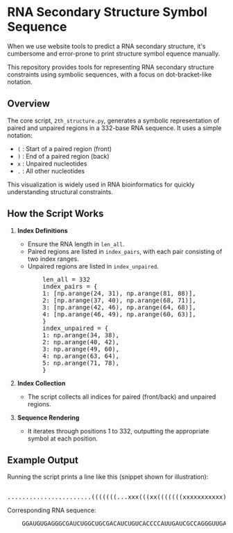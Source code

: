 # RNA Secondary Structure Symbol Sequence
When we use website tools to predict a RNA secondary structure, it's cumbersome and error-prone to print structure symbol equence manually.

This repository provides tools for representing RNA secondary structure constraints using symbolic sequences, with a focus on dot-bracket-like notation.

## Overview

The core script, `2th_structure.py`, generates a symbolic representation of paired and unpaired regions in a 332-base RNA sequence. It uses a simple notation:

- `(` : Start of a paired region (front)
- `)` : End of a paired region (back)
- `x` : Unpaired nucleotides
- `.` : All other nucleotides

This visualization is widely used in RNA bioinformatics for quickly understanding structural constraints.

## How the Script Works

1. **Index Definitions**
    - Ensure the RNA length in `len_all`.
    - Paired regions are listed in `index_pairs`, with each pair consisting of two index ranges.
    - Unpaired regions are listed in `index_unpaired`.
      <pre>
          len_all = 332
          index_pairs = {
          1: [np.arange(24, 31), np.arange(81, 88)],
          2: [np.arange(37, 40), np.arange(68, 71)],
          3: [np.arange(42, 46), np.arange(64, 68)],
          4: [np.arange(46, 49), np.arange(60, 63)],
          }
          index_unpaired = {
          1: np.arange(34, 38),
          2: np.arange(40, 42),
          3: np.arange(49, 60),
          4: np.arange(63, 64),
          5: np.arange(71, 78),
          }
      </pre>

3. **Index Collection**
    - The script collects all indices for paired (front/back) and unpaired regions.

4. **Sequence Rendering**
    - It iterates through positions 1 to 332, outputting the appropriate symbol at each position.

## Example Output

Running the script prints a line like this (snippet shown for illustration):
<pre>   
.......................(((((((...xxx(((xx(((((((xxxxxxxxxxx)))x)))))))xxxxxxx...))))))).....................................................................................................................................................................................................................................................
</pre>
Corresponding RNA sequence:
<pre>
    GGAUGUGAGGGCGAUCUGGCUGCGACAUCUGUCACCCCAUUGAUCGCCAGGGUUGAUUCGGCUGAUCUGGCUGGCUAGGCGGGUGUCCCCUUCCUCCCUCACCGCUCCAUGUGCGUCCCUCCCGAAGCUGCGCGCUCGGUCGAAGAGGACGACCAUCCCCGAUAGAGGAGGACCGGUCUUCGGUCAAGGGUAUACGAGUAGCUGCGCUCCCCUGCUAGAACCUCCAAACAAGCUCUCAAGGUCCAUUUGUAGGAGAACGUAGGGUAGUCAAGCUUCCAAGACUCCAGACACAUCCAAAUGAGGCGCUGCAUGUGGCAGUCUGCCUUUCUUUU
</pre>
